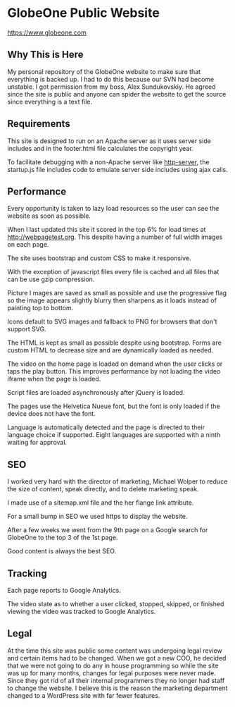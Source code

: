 # GlobeOne Public Website

https://www.globeone.com

## Why This is Here

My personal repository of the GlobeOne website to make sure that everything is backed up. I had to do this because our SVN had become unstable. I got permission from my boss, Alex Sundukovskiy. He agreed since the site is public and anyone can spider the website to get the source since everything is a text file.

## Requirements
This site is designed to run on an Apache server as it uses server side includes and in the footer.html file calculates the copyright year.

To facilitate debugging with a non-Apache server like [http-server](https://github.com/indexzero/http-server), the startup.js file includes code to emulate server side includes using ajax calls. 

## Performance

Every opportunity is taken to lazy load resources so the user can see the website as soon as possible.

When I last updated this site it scored in the top 6% for load times at http://webpagetest.org. This despite having a number of full width images on each page. 

The site uses bootstrap and custom CSS to make it responsive.

With the exception of javascript files every file is cached and all files that can be use gzip compression.

Picture I mages are saved as small as possible and use the progressive flag so the image appears slightly blurry then sharpens as it loads instead of painting top to bottom.

Icons default to SVG images and fallback to PNG for browsers that don't support SVG.

The HTML is kept as small as possible despite using bootstrap. Forms are custom HTML to decrease size and are dynamically loaded as needed.

The video on the home page is loaded on demand when the user clicks or taps the play button. This improves performance by not loading the video iframe when the page is loaded.

Script files are loaded asynchronously after jQuery is loaded.

The pages use the Helvetica Nueue font, but the font is only loaded if the device does not have the font.

Language is automatically detected and the page is directed to their language choice if supported. Eight languages are supported with a ninth waiting for approval.

## SEO

I worked very hard with the director of marketing, Michael Wolper to reduce the size of content, speak directly, and to delete marketing speak.

I made use of a sitemap.xml file and the her flange link attribute.

For a small bump in SEO we used https to display the website.

After a few weeks we went from the 9th page on a Google search for GlobeOne to the top 3 of the 1st page.

Good content is always the best SEO.

## Tracking 
Each page reports to Google Analytics.

The video state as to whether a user clicked, stopped, skipped, or finished viewing the video was tracked to Google Analytics.

## Legal 

At the time this site was public some content was undergoing legal review and certain items had to be changed. When we got a new COO, he decided that we were not going to do any in house programming so while the site was up for many months, changes for legal purposes were never made. Since they got rid of all their internal programmers they no longer had staff to change the website. I believe this is the reason the marketing department changed to a WordPress site with far fewer features.

